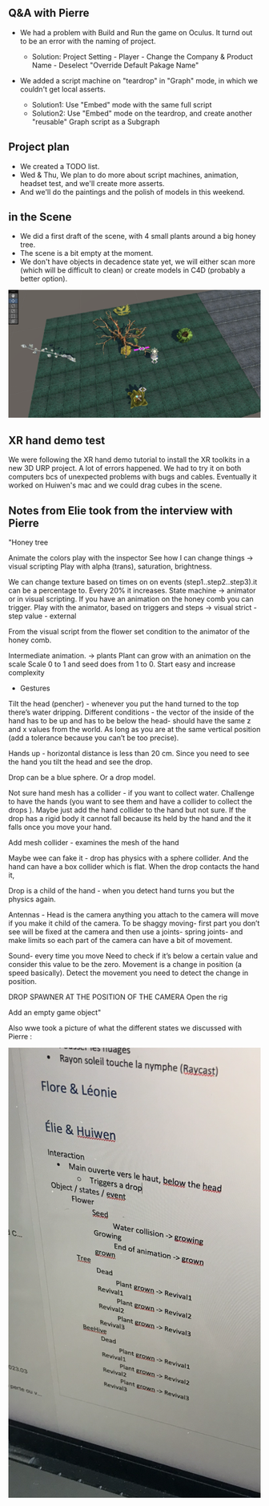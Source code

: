 ## Q&A with Pierre

- We had a problem with Build and Run the game on Oculus. It turnd out to be an error with the naming of project.

  - Solution: Project Setting - Player - Change the Company & Product Name - Deselect "Override Default Pakage Name"

- We added a script machine on "teardrop" in "Graph" mode, in which we couldn't get local asserts.
  - Solution1: Use "Embed" mode with the same full script
  - Solution2: Use "Embed" mode on the teardrop, and create another "reusable" Graph script as a Subgraph

## Project plan

- We created a TODO list.
- Wed & Thu, We plan to do more about script machines, animation, headset test, and we'll create more asserts.
- And we'll do the paintings and the polish of models in this weekend.

## in the Scene

- We did a first draft of the scene, with 4 small plants around a big honey tree.
- The scene is a bit empty at the moment.
- We don't have objects in decadence state yet, we will either scan more (which will be difficult to clean) or create models in C4D (probably a better option).

![unt](images/unity6.jpg)

## XR hand demo test

We were following the XR hand demo tutorial to install the XR toolkits in a new 3D URP project. A lot of errors happened. We had to try it on both computers bcs of unexpected problems with bugs and cables. Eventually it worked on Huiwen's mac and we could drag cubes in the scene.

## Notes from Elie took from the interview with Pierre

"Honey tree

Animate the colors play with the inspector
See how I can change things -> visual scripting
Play with alpha (trans), saturation, brightness.

We can change texture based on times on on events (step1..step2..step3).it can be a percentage to. Every 20% it increases.
State machine -> animator or in visual scripting.
If you have an animation on the honey comb you can trigger.
Play with the animator, based on triggers and steps -> visual strict - step value - external

From the visual script from the flower set condition to the animator of the honey comb.

Intermediate animation. -> plants
Plant can grow with an animation on the scale
Scale 0 to 1 and seed does from 1 to 0.
Start easy and increase complexity

- Gestures

Tilt the head (pencher) - whenever you put the hand turned to the top there’s water dripping. Different conditions - the vector of the inside of the hand has to be up and has to be below the head- should have the same z and x values from the world. As long as you are at the same vertical position (add a tolerance because you can’t be too precise).

Hands up - horizontal distance is less than 20 cm. Since you need to see the hand you tilt the head and see the drop.

Drop can be a blue sphere. Or a drop model.

Not sure hand mesh has a collider - if you want to collect water. Challenge to have the hands (you want to see them and have a collider to collect the drops ). Maybe just add the hand collider to the hand but not sure. If the drop has a rigid body it cannot fall because its held by the hand and the it falls once you move your hand.

Add mesh collider - examines the mesh of the hand

Maybe wee can fake it - drop has physics with a sphere collider. And the hand can have a box collider which is flat. When the drop contacts the hand it,

Drop is a child of the hand - when you detect hand turns you but the physics again.

Antennas -
Head is the camera anything you attach to the camera will move if you make it child of the camera. To be shaggy moving- first part you don’t see will be fixed at the camera and then use a joints- spring joints- and make limits so each part of the camera can have a bit of movement.

Sound- every time you move
Need to check if it’s below a certain value and consider this value to be the zero. Movement is a change in position (a speed basically). Detect the movement you need to detect the change in position.

DROP SPAWNER AT THE POSITION OF THE CAMERA
Open the rig

Add an empty game object"

Also wwe took a picture of what the different states we discussed with Pierre :

![Pierre](images/StatePierre.PNG)
